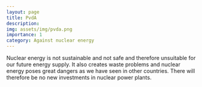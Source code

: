 ```yaml
---
layout: page
title: PvdA
description: 
img: assets/img/pvda.png
importance: 1
category: Against nuclear energy
---
```


Nuclear energy is not sustainable and not safe and therefore unsuitable for our future energy supply. It also creates waste problems and nuclear energy poses great dangers as we have seen in other countries. There will therefore be no new investments in nuclear power plants.
